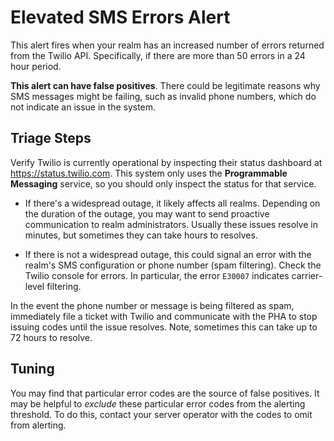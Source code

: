 # Elevated SMS Errors Alert

This alert fires when your realm has an increased number of errors returned from
the Twilio API. Specifically, if there are more than 50 errors in a 24 hour
period.

**This alert can have false positives**. There could be legitimate reasons why
SMS messages might be failing, such as invalid phone numbers, which do not
indicate an issue in the system.


## Triage Steps

Verify Twilio is currently operational by inspecting their status dashboard at
https://status.twilio.com. This system only uses the **Programmable Messaging**
service, so you should only inspect the status for that service.

-   If there's a widespread outage, it likely affects all realms. Depending on
    the duration of the outage, you may want to send proactive communication to
    realm administrators. Usually these issues resolve in minutes, but sometimes
    they can take hours to resolves.

-   If there is not a widespread outage, this could signal an error with the
    realm's SMS configuration or phone number (spam filtering). Check the Twilio
    console for errors. In particular, the error `E30007` indicates
    carrier-level filtering.

In the event the phone number or message is being filtered as spam, immediately
file a ticket with Twilio and communicate with the PHA to stop issuing codes
until the issue resolves. Note, sometimes this can take up to 72 hours to
resolve.


## Tuning

You may find that particular error codes are the source of false positives. It
may be helpful to _exclude_ these particular error codes from the alerting
threshold. To do this, contact your server operator with the codes to omit from
alerting.
